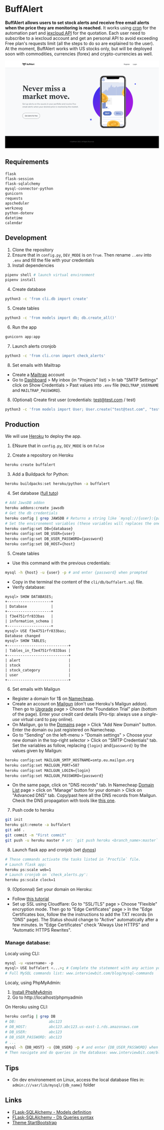 # BuffAlert

**BuffAlert allows users to set stock alerts and receive free email alerts when the price they are monitoring is reached.** 
It works using [cron](https://edouardproust.dev/blog/python-deploy-a-cron-job-on-heroku_8) for the automation part and [iexcloud API](https://iexcloud.io/docs/) for the quotation. Each user need to subscribe to a iexcloud account and get an personal API to avoid exceeding Free plan's requests limit (all the steps to do so are explained to the user). At the moment, BuffAlert works with US stocks only, but will be deployed soon with commodities, currencies (forex) and crypto-currencies as well.



![BuffAlert preview](static/img/screenshot.png)

## Requirements

```
flask
flask-session
flask-sqlalchemy
mysql-connector-python
gunicorn
requests
apscheduler
werkzeug
python-dotenv
datetime
calendar
```

## Development

1. Clone the repository
2. Ensure that in `config.py`, `DEV_MODE` is on `True`. Then rename `..env` into `.env` and fill the file with your credentials
3. Install dependencies
```bash
pipenv shell # launch virtual environment
pipenv install 
```
4. Create database
```bash
python3 -c 'from cli.db import create'
```
5. Create tables
```bash
python3 -c 'from models import db; db.create_all()'
```
6. Run the app
```bash
gunicorn app:app
```
7. Launch alerts cronjob
```bash
python3 -c 'from cli.cron import check_alerts'
```

8. Set emails with Mailtrap
- Create a [Mailtrap](https://mailtrap.io/register/signup) account
- Go to [Dashboard](https://mailtrap.io/inboxes) > My inbox (in "Projects" list) > In tab "SMTP Settings" click on Show Credentials > Past values into `.env` file (`MAILTRAP_USERNAME` and `MAILTRAP_PASSWORD`).

8. (Optional) Create first user (credentials: test@test.com / test)
```bash
python3 -c 'from models import User; User.create("test@test.com", "test")'
```

## Production

We will use [Heroku](https://www.heroku.com/) to deploy the app.

1. ENsure that in `config.py`, `DEV_MODE` is on `False`

2. Create a repository on Heroku
```bash
heroku create buffalert
```
3. Add a Buildpack for Python:
```bash
heroku buildpacks:set heroku/python -a buffalert
```

4. Set database ([full tuto](https://roytuts.com/how-to-deploy-python-flask-mysql-based-application-in-heroku-cloud/))
```bash
# Add JawsDB addon
heroku addons:create jawsdb
# Get the db credentials 
heroku config | grep JAWSDB # Returns a string like `mysql://{user}:{password}@{host}:{port}/{database}
# Set the environement variables (these variables will replaces the ones in the .env file):
heroku config:set DB={database}
heroku config:set DB_USER={user}
heroku config:set DB_USER_PASSWORD={password}
heroku config:set DB_HOST={host}
```

5. Create tables
- Use this command with the previous credentials:
```bash
mysql -h {host} -u {user} -p # and enter {password} when prompted
```
- Copy in the terminal the content of the `cli/db/buffalert.sql` file.
- Verify database:
```
mysql> SHOW DATABASES;
+--------------------+
| Database           |
+--------------------+
| f3e4751rfr833bas   |
| information_schema |
+--------------------+
mysql> USE f3e4751rfr833bas;
Database changed
mysql> SHOW TABLES;
+----------------------------+
| Tables_in_f3e4751rfr833bas |
+----------------------------+
| alert                      |
| stock                      |
| stock_category             |
| user                       |
+----------------------------+
```

6. Set emails with Mailgun
- Register a domain for 1$ on [Namecheap](https://www.namecheap.com/domains/).
- Create an account on [Mailgun](https://login.mailgun.com/login/) (don't use Heroku's Mailgun addon). Then go to [Upgrade](https://app.mailgun.com/app/account/mailgun/upgrade) page > Choose the "Foundation Trial" plan (bottom of the page). Enter your credit card details (Pro-tip: always use a *single-use* virtual card to pay online).
- On Mailgun, go to the [Domains](https://app.mailgun.com/app/sending/domains) page > Click "Add New Domain" button. Enter the domain ou just registered on Namecheap.
- Go to "Sending" on the left-menu > "Domain settings" > Choose your new domain in the top-right selector > Click on "SMTP Credentials" tab. Set the variables as follow, replacing `{login}` and`{password}` by the values given by Mailgun:
```bash
heroku config:set MAILGUN_SMTP_HOSTNAME=smtp.eu.mailgun.org
heroku config:set MAILGUN_PORT=587
heroku config:set MAILGUN_LOGIN={login}
heroku config:set MAILGUN_PASSWORD={password}
```
- On the same page, click on "DNS records" tab. In Namecheap [Domain List](https://ap.www.namecheap.com/domains/list/) page > click on "Manage" button for your domain > Click on "Advanced DNS" tab. Copy/past here all the DNS records from Mailgun. Check the DNS propagation with tools like [this one](https://dnschecker.org/).

7. Push code to heroku
```bash
git init
heroku git:remote -a buffalert
git add .
git commit -m "First commit"
git push -u heroku master # or: `git push heroku <branch_name>:master`
```

8. Launch flask app and cronjob (set [dynos](https://devcenter.heroku.com/articles/heroku-cli-commands#heroku-ps-type-type))
```bash
# These commands activate the tasks listed in `Procfile` file.
# Launch flask app:
heroku ps:scale web=1
# Launch cronjob on `check_alerts.py':
heroku ps:scale clock=1
```

9. (Optionnal) Set your domain on Heroku: 
- Follow [this tutorial](https://devcenter.heroku.com/articles/custom-domains)
- Set up SSL using Cloudflare: Go to "SSL/TLS" page > Choose "Flexible" encryption mode. Then go to "Edge Certificates" page > In the "Edge Certificates box, follow the the instructions to add the TXT records (in "DNS" page). The Status should change to "Active" automatically after a few minutes. In "Edge Certificates" check "Always Use HTTPS" and "Automatic HTTPS Rewrites".


### Manage database: 

Localy using CLI:
```bash
mysql -u <username> -p
mysql> USE buffalert <...>; # Complete the statement with any action you need
# Full MySQL commands list: www.interviewbit.com/blog/mysql-commands
```

Localy, using PhpMyAdmin:
1. [Install PhpMyAdmin](https://www.linuxshelltips.com/install-phpmyadmin-in-linux/)
2. Go to http://localhost/phpmyadmin

On Heroku using CLI:
```bash
heroku config | grep DB
# DB:               abc123
# DB_HOST:          abc123.abc123.us-east-1.rds.amazonaws.com
# DB_USER:          abc123
# DB_USER_PASSWORD: abc123
# ...
mysql -h {DB_HOST} -u {DB_USER} -p # and enter {DB_USER_PASSWORD} when prompted
# Then navigate and do queries in the database: www.interviewbit.com/blog/mysql-commands
```


## Tips

- On dev environement on Linux, access the local database files in: `admin:///var/lib/mysql/{db_name}` folder

## Links
- [FLask-SQLAlchemy - Models definition](https://flask-sqlalchemy.palletsprojects.com/en/2.x/quickstart/)
- [FLask-SQLAlchemy - Db Queries syntax](https://flask-sqlalchemy.palletsprojects.com/en/2.x/queries)
- [Theme StartBootstrap](https://startbootstrap.github.io/startbootstrap-new-age/)
